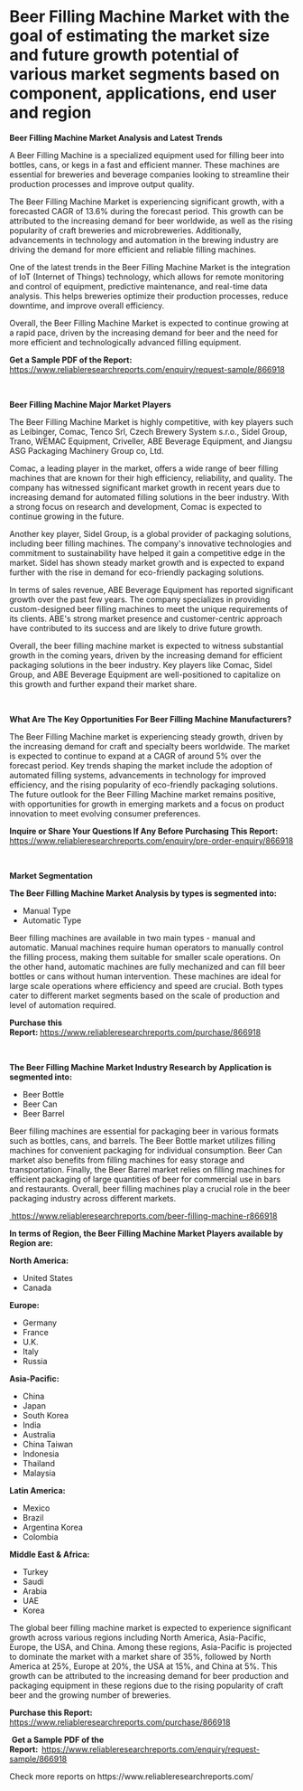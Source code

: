 <p><h1>Beer Filling Machine Market with the goal of estimating the market size and future growth potential of various market segments based on component, applications, end user and region</h1></p><p><strong>Beer Filling Machine Market Analysis and Latest Trends</strong></p>
<p><p>A Beer Filling Machine is a specialized equipment used for filling beer into bottles, cans, or kegs in a fast and efficient manner. These machines are essential for breweries and beverage companies looking to streamline their production processes and improve output quality.</p><p>The Beer Filling Machine Market is experiencing significant growth, with a forecasted CAGR of 13.6% during the forecast period. This growth can be attributed to the increasing demand for beer worldwide, as well as the rising popularity of craft breweries and microbreweries. Additionally, advancements in technology and automation in the brewing industry are driving the demand for more efficient and reliable filling machines.</p><p>One of the latest trends in the Beer Filling Machine Market is the integration of IoT (Internet of Things) technology, which allows for remote monitoring and control of equipment, predictive maintenance, and real-time data analysis. This helps breweries optimize their production processes, reduce downtime, and improve overall efficiency.</p><p>Overall, the Beer Filling Machine Market is expected to continue growing at a rapid pace, driven by the increasing demand for beer and the need for more efficient and technologically advanced filling equipment.</p></p>
<p><strong>Get a Sample PDF of the Report:&nbsp;</strong> <a href="https://www.reliableresearchreports.com/enquiry/request-sample/866918">https://www.reliableresearchreports.com/enquiry/request-sample/866918</a></p>
<p>&nbsp;</p>
<p><strong>Beer Filling Machine Major Market Players</strong></p>
<p><p>The Beer Filling Machine Market is highly competitive, with key players such as Leibinger, Comac, Tenco Srl, Czech Brewery System s.r.o., Sidel Group, Trano, WEMAC Equipment, Criveller, ABE Beverage Equipment, and Jiangsu ASG Packaging Machinery Group co, Ltd.</p><p>Comac, a leading player in the market, offers a wide range of beer filling machines that are known for their high efficiency, reliability, and quality. The company has witnessed significant market growth in recent years due to increasing demand for automated filling solutions in the beer industry. With a strong focus on research and development, Comac is expected to continue growing in the future.</p><p>Another key player, Sidel Group, is a global provider of packaging solutions, including beer filling machines. The company's innovative technologies and commitment to sustainability have helped it gain a competitive edge in the market. Sidel has shown steady market growth and is expected to expand further with the rise in demand for eco-friendly packaging solutions.</p><p>In terms of sales revenue, ABE Beverage Equipment has reported significant growth over the past few years. The company specializes in providing custom-designed beer filling machines to meet the unique requirements of its clients. ABE's strong market presence and customer-centric approach have contributed to its success and are likely to drive future growth.</p><p>Overall, the beer filling machine market is expected to witness substantial growth in the coming years, driven by the increasing demand for efficient packaging solutions in the beer industry. Key players like Comac, Sidel Group, and ABE Beverage Equipment are well-positioned to capitalize on this growth and further expand their market share.</p></p>
<p>&nbsp;</p>
<p><strong>What Are The Key Opportunities For Beer Filling Machine Manufacturers?</strong></p>
<p><p>The Beer Filling Machine market is experiencing steady growth, driven by the increasing demand for craft and specialty beers worldwide. The market is expected to continue to expand at a CAGR of around 5% over the forecast period. Key trends shaping the market include the adoption of automated filling systems, advancements in technology for improved efficiency, and the rising popularity of eco-friendly packaging solutions. The future outlook for the Beer Filling Machine market remains positive, with opportunities for growth in emerging markets and a focus on product innovation to meet evolving consumer preferences.</p></p>
<p><strong>Inquire or Share Your Questions If Any Before Purchasing This Report:</strong> <a href="https://www.reliableresearchreports.com/enquiry/pre-order-enquiry/866918">https://www.reliableresearchreports.com/enquiry/pre-order-enquiry/866918</a></p>
<p>&nbsp;</p>
<p><strong>Market Segmentation</strong></p>
<p><strong>The Beer Filling Machine Market Analysis by types is segmented into:</strong></p>
<p><ul><li>Manual Type</li><li>Automatic Type</li></ul></p>
<p><p>Beer filling machines are available in two main types - manual and automatic. Manual machines require human operators to manually control the filling process, making them suitable for smaller scale operations. On the other hand, automatic machines are fully mechanized and can fill beer bottles or cans without human intervention. These machines are ideal for large scale operations where efficiency and speed are crucial. Both types cater to different market segments based on the scale of production and level of automation required.</p></p>
<p><strong>Purchase this Report:&nbsp;</strong><a href="https://www.reliableresearchreports.com/purchase/866918">https://www.reliableresearchreports.com/purchase/866918</a></p>
<p>&nbsp;</p>
<p><strong>The Beer Filling Machine Market Industry Research by Application is segmented into:</strong></p>
<p><ul><li>Beer Bottle</li><li>Beer Can</li><li>Beer Barrel</li></ul></p>
<p><p>Beer filling machines are essential for packaging beer in various formats such as bottles, cans, and barrels. The Beer Bottle market utilizes filling machines for convenient packaging for individual consumption. Beer Can market also benefits from filling machines for easy storage and transportation. Finally, the Beer Barrel market relies on filling machines for efficient packaging of large quantities of beer for commercial use in bars and restaurants. Overall, beer filling machines play a crucial role in the beer packaging industry across different markets.</p></p>
<p><a href="https://www.reliableresearchreports.com/beer-filling-machine-r866918">&nbsp;https://www.reliableresearchreports.com/beer-filling-machine-r866918</a></p>
<p><strong>In terms of Region, the Beer Filling Machine Market Players available by Region are:</strong></p>
<p>
    <p> <strong> North America: </strong>
        <ul>
            <li>United States</li>
            <li>Canada</li>
        </ul>
        </p> 
    <p> <strong> Europe: </strong>
        <ul>
            <li>Germany</li>
            <li>France</li>
            <li>U.K.</li>
            <li>Italy</li>
            <li>Russia</li>
        </ul>
        </p> 
    <p> <strong> Asia-Pacific: </strong>
        <ul>
            <li>China</li>
            <li>Japan</li>
            <li>South Korea</li>
            <li>India</li>
            <li>Australia</li>
            <li>China Taiwan</li>
            <li>Indonesia</li>
            <li>Thailand</li>
            <li>Malaysia</li>
        </ul>
        </p> 
    <p> <strong> Latin America: </strong>
        <ul>
            <li>Mexico</li>
            <li>Brazil</li>
            <li>Argentina Korea</li>
            <li>Colombia</li>
        </ul>
        </p> 
    <p> <strong> Middle East & Africa: </strong>
        <ul>
            <li>Turkey</li>
            <li>Saudi</li>
            <li>Arabia</li>
            <li>UAE</li>
            <li>Korea</li>
        </ul>
    </p>
    </p>
<p><p>The global beer filling machine market is expected to experience significant growth across various regions including North America, Asia-Pacific, Europe, the USA, and China. Among these regions, Asia-Pacific is projected to dominate the market with a market share of 35%, followed by North America at 25%, Europe at 20%, the USA at 15%, and China at 5%. This growth can be attributed to the increasing demand for beer production and packaging equipment in these regions due to the rising popularity of craft beer and the growing number of breweries.</p></p>
<p><strong>Purchase this Report: </strong><a href="https://www.reliableresearchreports.com/purchase/866918">https://www.reliableresearchreports.com/purchase/866918</a></p>
<p>&nbsp;<strong>Get a Sample PDF of the Report:&nbsp;&nbsp;</strong><a href="https://www.reliableresearchreports.com/enquiry/request-sample/866918">https://www.reliableresearchreports.com/enquiry/request-sample/866918</a></p>
<p><strong></strong></p>
<p>Check more reports on https://www.reliableresearchreports.com/</p>